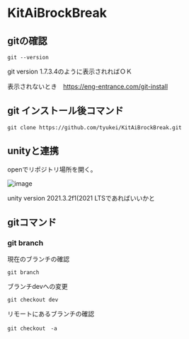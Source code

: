 # KitAiBrockBreak

## gitの確認

```
git --version
```

git version 1.7.3.4のように表示されればＯＫ

表示されないとき　https://eng-entrance.com/git-install



## git インストール後コマンド

```
git clone https://github.com/tyukei/KitAiBrockBreak.git
```


## unityと連携
openでリポジトリ場所を開く。

![image](https://user-images.githubusercontent.com/70129567/187456386-905a9b5b-2e1b-408e-b0ee-b93ff7af5346.png)

unity version 2021.3.2f1(2021 LTSであればいいかと

## gitコマンド

### git branch
現在のブランチの確認
```
git branch
```

ブランチdevへの変更
```
git checkout dev
```

リモートにあるブランチの確認
```
git checkout　-a
```
